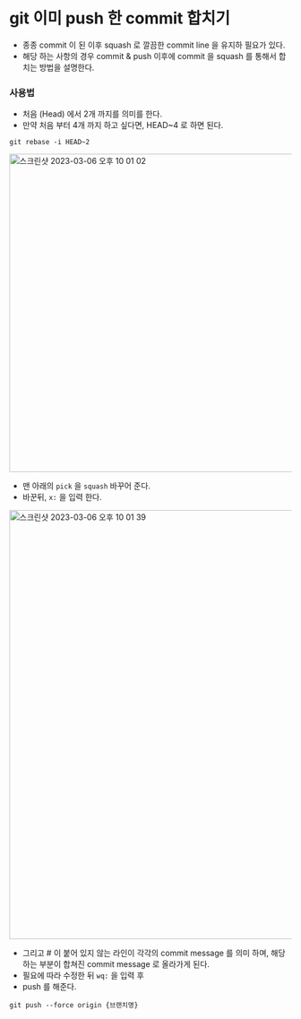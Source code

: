 # git 이미 push 한 commit 합치기


* 종종 commit 이 된 이후 squash 로 깔끔한 commit line 을 유지하 필요가 있다. 
* 해당 하는 사항의 경우 commit & push 이후에 commit 을 squash 를 통해서 합치는 방법을 설명한다. 


### 사용법

* 처음 (Head) 에서 2개 까지를 의미를 한다. 
* 만약 처음 부터 4개 까지 하고 싶다면, HEAD~4 로 하면 된다.

```
git rebase -i HEAD~2
```

<img width="568" alt="스크린샷 2023-03-06 오후 10 01 02" src="https://user-images.githubusercontent.com/53357210/223117723-ef11d2be-ad11-454a-ab5d-97500614de87.png">

* 맨 아래의 `pick` 을 `squash` 바꾸어 준다.
* 바꾼뒤, `x:` 을 입력 한다.


<img width="766" alt="스크린샷 2023-03-06 오후 10 01 39" src="https://user-images.githubusercontent.com/53357210/223117718-3ecfc1cb-195a-425a-86ec-3d1ad9c72496.png">

* 그리고 # 이 붙어 있지 않는 라인이 각각의 commit message 를 의미 하며, 해당 하는 부분이 합쳐진 commit message 로 올라가게 된다. 
* 필요에 따라 수정한 뒤 `wq:` 을 입력 후 
* push 를 해준다.

```
git push --force origin {브랜치명}
```
